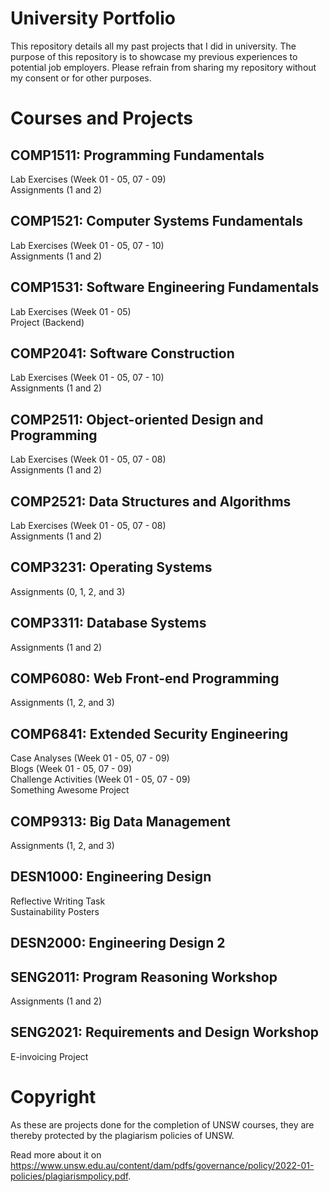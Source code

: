 # University Portfolio
This repository details all my past projects that I did in university. The purpose of this repository is to showcase my previous experiences to potential job employers. Please refrain from sharing my repository without my consent or for other purposes.

# Courses and Projects
## COMP1511: Programming Fundamentals
Lab Exercises (Week 01 - 05, 07 - 09) </br>
Assignments (1 and 2)

## COMP1521: Computer Systems Fundamentals
Lab Exercises (Week 01 - 05, 07 - 10) <br/>
Assignments (1 and 2)

## COMP1531: Software Engineering Fundamentals
Lab Exercises (Week 01 - 05) <br/>
Project (Backend)

## COMP2041: Software Construction
Lab Exercises (Week 01 - 05, 07 - 10) <br/>
Assignments (1 and 2)

## COMP2511: Object-oriented Design and Programming
Lab Exercises (Week 01 - 05, 07 - 08) <br/>
Assignments (1 and 2)

## COMP2521: Data Structures and Algorithms
Lab Exercises (Week 01 - 05, 07 - 08) <br/>
Assignments (1 and 2)

## COMP3231: Operating Systems
Assignments (0, 1, 2, and 3)

## COMP3311: Database Systems
Assignments (1 and 2)

## COMP6080: Web Front-end Programming
Assignments (1, 2, and 3)

## COMP6841: Extended Security Engineering
Case Analyses (Week 01 - 05, 07 - 09) <br/>
Blogs (Week 01 - 05, 07 - 09) <br/>
Challenge Activities (Week 01 - 05, 07 - 09) <br/>
Something Awesome Project

## COMP9313: Big Data Management
Assignments (1, 2, and 3)

## DESN1000: Engineering Design
Reflective Writing Task <br/>
Sustainability Posters

## DESN2000: Engineering Design 2

## SENG2011: Program Reasoning Workshop
Assignments (1 and 2)

## SENG2021: Requirements and Design Workshop
E-invoicing Project

# Copyright 
As these are projects done for the completion of UNSW courses, they are thereby protected by the plagiarism policies of UNSW.

Read more about it on https://www.unsw.edu.au/content/dam/pdfs/governance/policy/2022-01-policies/plagiarismpolicy.pdf.

